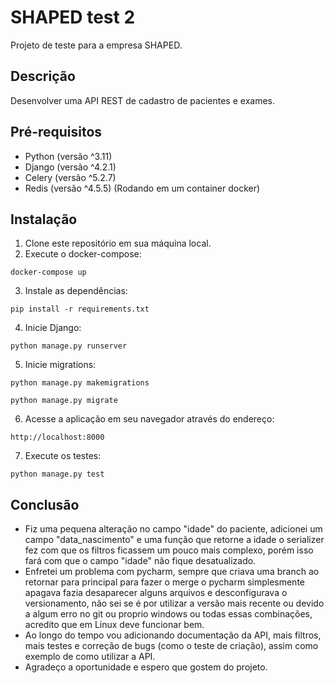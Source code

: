 # SHAPED test 2

Projeto de teste para a empresa SHAPED.

## Descrição

Desenvolver uma API REST de cadastro de pacientes e exames.

## Pré-requisitos

- Python (versão ^3.11)
- Django (versão ^4.2.1)
- Celery (versão ^5.2.7)
- Redis (versão ^4.5.5) (Rodando em um container docker)

## Instalação

1. Clone este repositório em sua máquina local.
2. Execute o docker-compose:
```shell
docker-compose up
```
3. Instale as dependências:
```shell
pip install -r requirements.txt
```
4. Inicie Django:
```shell
python manage.py runserver
```
5. Inicie migrations:
```shell
python manage.py makemigrations
```
```shell
python manage.py migrate
```
6. Acesse a aplicação em seu navegador através do endereço:
```shell
http://localhost:8000
```
7. Execute os testes:
```shell
python manage.py test
```

## Conclusão

- Fiz uma pequena alteração no campo "idade" do paciente, adicionei um campo "data_nascimento" e uma função que retorne a idade
o serializer fez com que os filtros ficassem um pouco mais complexo, porém isso fará com que o campo "idade" não fique desatualizado.
- Enfretei um problema com pycharm, sempre que criava uma branch ao retornar para principal para fazer o merge o pycharm simplesmente
apagava fazia desaparecer alguns arquivos e desconfigurava o versionamento, não sei se é por utilizar a versão mais recente
ou devido a algum erro no git ou proprio windows ou todas essas combinações, acredito que em Linux deve funcionar bem.
- Ao longo do tempo vou adicionando documentação da API, mais filtros, mais testes e correção de bugs (como o teste de criação),
assim como exemplo de como utilizar a API.
- Agradeço a oportunidade e espero que gostem do projeto.
